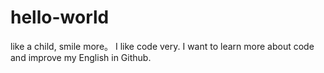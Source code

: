# hello-world
like a child, smile more。
I like code very. I want to learn more about code and improve my English in Github.
